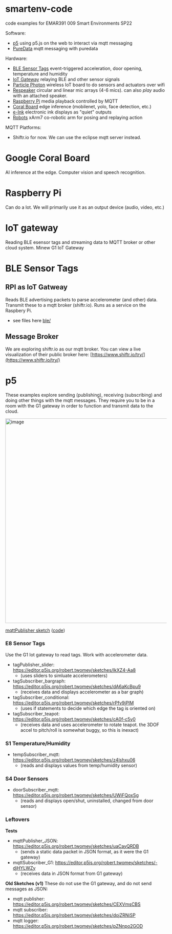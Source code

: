 # smartenv-code
code examples for EMAR391 009 Smart Environments SP22

Software:
- [p5](#p5) using p5.js on the web to interact via mqtt messaging
- [PureData](/puredata) mqtt messaging with puredata

Hardware: 
- [BLE Sensor Tags](#ble-sensor-tags) event-triggered acceleration, door opening, temperature and humidity
- [IoT Gateway](#iot-gateway) relaying BLE and other sensor signals
- [Particle Photon](/particle) wireless IoT board to do sensors and actuators over wifi
- [Respeaker](/respeaker) circular and linear mic arrays (4-6 mics). can also *play* audio with an attached speaker.
- [Raspberry Pi](#raspberry-pi) media playback controlled by MQTT
- [Coral Board](#google-coral-board) edge inference (mobilenet, yolo, face detection, etc.)
- [e-Ink](/eink) electronic ink displays as "quiet" outputs
- [Robots](/xarm) xArm7 co-robotic arm for posing and replaying action

MQTT Platforms:
- Shiftr.io for now. We can use the eclipse mqtt server instead.

# Google Coral Board
AI inference at the edge. Computer vision and speech recognition. 

# Raspberry Pi
Can do a lot. We will primarily use it as an output device (audio, video, etc.) 

# IoT gateway
Reading BLE esensor tags and streaming data to MQTT broker or other cloud system. Minew G1 IoT Gateway

# BLE Sensor Tags

## RPI as IoT Gatweay
Reads BLE advertising packets to parse accelerometer (and other) data. Transmit these to a mqtt broker (shiftr.io). Runs as a service on the Raspbery Pi.
- see files here [ble/](ble)

## Message Broker
We are exploring shiftr.io as our mqtt broker. You can view a live visualization of their public broker here: [https://www.shiftr.io/try/](https://www.shiftr.io/try/)

# p5

These examples explore sending (publishing), receiving (subscribing) and doing other things with the mqtt messages. They require you to be in a room with the G1 gateway in order to function and transmit data to the cloud.

<img width="638" alt="image" src="https://user-images.githubusercontent.com/1598545/156566203-1ebb0f9d-8086-47fa-b5db-3a27fc943496.png">

[mqttPublisher sketch](https://editor.p5js.org/robert.twomey/full/CEXVmsCBS) ([code](https://editor.p5js.org/robert.twomey/sketches/CEXVmsCBS))

### E8 Sensor Tags
Use the G1 Iot gateway to read tags. Work with accelerometer data.
- tagPublisher_slider: https://editor.p5js.org/robert.twomey/sketches/lkXZ4-Aa8
  - (uses sliders to simluate accelerometers)
- tagSubscriber_bargraph: https://editor.p5js.org/robert.twomey/sketches/dA6aKcBpu9 
  - (receives data and displays accelerometer as a bar graph)
- tagSubscriber_conditional: https://editor.p5js.org/robert.twomey/sketches/rPfv9jPlM
  - (uses if statements to decide which edge the tag is oriented on) 
- tagSubscriber_teapot: https://editor.p5js.org/robert.twomey/sketches/cA0f-c5y0
  - (receives data and uses accelerometer to rotate teapot. the 3DOF accel to pitch/roll is somewhat buggy, so this is inexact)

### S1 Temperature/Humidity
- tempSubscriber_mqtt: https://editor.p5js.org/robert.twomey/sketches/z4lshxu06
  - (reads and displays values from temp/humidity sensor)

### S4 Door Sensors
- doorSubscriber_mqtt: https://editor.p5js.org/robert.twomey/sketches/UWiFQoxSg
  - (reads and displays open/shut, uninstalled, changed from door sensor)

### Leftovers
__Tests__
- mqttPublisher_JSON: https://editor.p5js.org/robert.twomey/sketches/uaCayQRDB
  - (sends a static data packet in JSON format, as it were the G1 gateway)
- mqttSubscriber_G1: https://editor.p5js.org/robert.twomey/sketches/-djHYLWZy
  - (receives data in JSON format from G1 gateway)

__Old Sketches (v1)__
These do not use the G1 gateway, and do not send messages as JSON:

- mqtt publisher:  https://editor.p5js.org/robert.twomey/sketches/CEXVmsCBS
- mqtt subscriber: https://editor.p5js.org/robert.twomey/sketches/dojZRNiSP
- mqtt logger: https://editor.p5js.org/robert.twomey/sketches/pZNnpo2GOD
